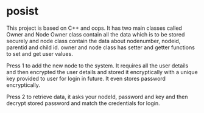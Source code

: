 # posist
This project is based on C++ and oops. It has two main classes called Owner and Node
Owner class contain all the data which is to be stored securely and node class contain the data about nodenumber, nodeid, parentid and child id. 
owner and node class has setter and getter functions to set and get user values.

Press 1 to add the new node to the system. It requires all the user details and then encrypted the user details and stored it encryptically with a unique key provided to user for login in future. It even stores password encryptically.

Press 2 to retrieve data, it asks your nodeId, password and key and then decrypt stored password and match the credentials for login.
